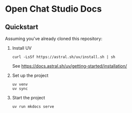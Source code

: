# Open Chat Studio Docs

## Quickstart

Assuming you've already cloned this repository:

1. Install UV

    ```shell
    curl -LsSf https://astral.sh/uv/install.sh | sh
    ```
    
    See https://docs.astral.sh/uv/getting-started/installation/

2. Set up the project
    
    ```shell
    uv venv
    uv sync
    ```

3. Start the project
    
    ```shell
    uv run mkdocs serve
    ```
